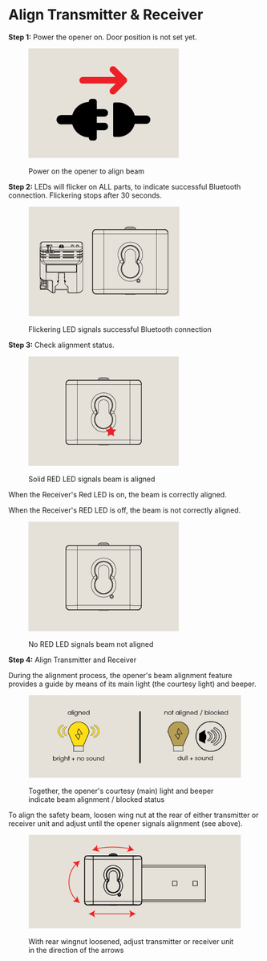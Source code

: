 # Align Transmitter & Receiver

**Step 1:** Power the opener on. Door position is not set yet.

<figure><img src="../.gitbook/assets/Power-On@2x.png" alt=""><figcaption><p>Power on the opener to align beam</p></figcaption></figure>



**Step 2:** LEDs will flicker on ALL parts, to indicate successful Bluetooth connection. Flickering stops after 30 seconds.

<figure><img src="../.gitbook/assets/Beam-and-Base-Station@2x (2).gif" alt=""><figcaption><p>Flickering LED signals successful Bluetooth connection</p></figcaption></figure>



**Step 3:** Check alignment status.

<figure><img src="../.gitbook/assets/Beam Aligned Red LED@2x.png" alt=""><figcaption><p>Solid RED LED signals beam is aligned</p></figcaption></figure>

When the Receiver's Red LED is on, the beam is correctly aligned.

When the Receiver's RED LED is off, the beam is not correctly aligned.

<figure><img src="../.gitbook/assets/Off Beam Unit@2x.png" alt=""><figcaption><p>No RED LED signals beam not aligned</p></figcaption></figure>

**Step 4:** Align Transmitter and Receiver

During the alignment process, the opener's beam alignment feature provides a guide by means of its main light (the courtesy light) and beeper.

<figure><img src="../.gitbook/assets/opener alignment feature@2x.png" alt=""><figcaption><p>Together, the opener's courtesy (main) light and beeper indicate beam alignment / blocked status</p></figcaption></figure>

To align the safety beam, loosen wing nut at the rear of either transmitter or receiver unit and adjust until the opener signals alignment (see above).

<figure><img src="../.gitbook/assets/Align Units@2x.png" alt=""><figcaption><p>With rear wingnut loosened, adjust transmitter or receiver unit in the direction of the arrows</p></figcaption></figure>
